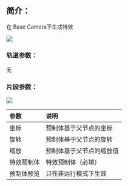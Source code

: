 ## 简介：
在 Base Camera下生成特效

![](https://cdn.nlark.com/yuque/0/2024/png/22817384/1713943025069-c4e8629d-fb89-4b03-ac6d-0274dbeef8e0.png)

### 轨道参数：
无

### 片段参数：
![](https://cdn.nlark.com/yuque/0/2024/png/22817384/1713943025363-1eb5f7e8-863d-49a1-9a7a-f56654ff8ab0.png)

| 参数 | 说明 |
| :--- | :--- |
| 坐标 | 预制体基于父节点的坐标 |
| 旋转 | 预制体基于父节点的旋转 |
| 缩放 | 预制体基于父节点的缩放值 |
| 特效预制体 | 特效预制体（必填） |
| 预制体预览 | 只在非运行模式下生效 |


